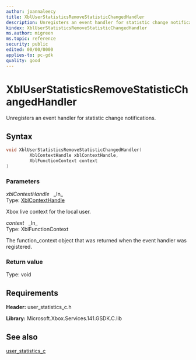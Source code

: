 ```yaml
---
author: joannaleecy
title: XblUserStatisticsRemoveStatisticChangedHandler
description: Unregisters an event handler for statistic change notifications.
kindex: XblUserStatisticsRemoveStatisticChangedHandler
ms.author: migreen
ms.topic: reference
security: public
edited: 00/00/0000
applies-to: pc-gdk
quality: good
---
```


# XblUserStatisticsRemoveStatisticChangedHandler  

Unregisters an event handler for statistic change notifications.  

## Syntax  
  
```cpp
void XblUserStatisticsRemoveStatisticChangedHandler(  
         XblContextHandle xblContextHandle,  
         XblFunctionContext context  
)  
```  
  
### Parameters  
  
*xblContextHandle* &nbsp;&nbsp;\_In\_  
Type: [XblContextHandle](../../types_c/handles/xblcontexthandle.md)  
  
Xbox live context for the local user.  
  
*context* &nbsp;&nbsp;\_In\_  
Type: XblFunctionContext  
  
The function_context object that was returned when the event handler was registered.  
  
  
### Return value  
Type: void
  

  
## Requirements  
  
**Header:** user_statistics_c.h
  
**Library:** Microsoft.Xbox.Services.141.GSDK.C.lib
  
## See also  
[user_statistics_c](../user_statistics_c_members.md)  
  
  
